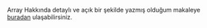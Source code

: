 Array Hakkında detaylı ve açık bir şekilde yazmış olduğum makaleye <a href="https://medium.com/@ozantekindev/javascript-array-hakk%C4%B1nda-her-%C5%9Fey-3c7f6c6435a7">buradan</a> ulaşabilirsiniz.